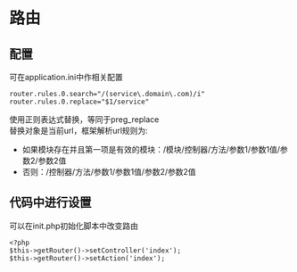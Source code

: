 # 路由
## 配置
可在application.ini中作相关配置

    router.rules.0.search="/(service\.domain\.com)/i"
    router.rules.0.replace="$1/service"
使用正则表达式替换，等同于preg_replace  
替换对象是当前url，框架解析url规则为:  
 * 如果模块存在并且第一项是有效的模块：/模块/控制器/方法/参数1/参数1值/参数2/参数2值  
 * 否则：/控制器/方法/参数1/参数1值/参数2/参数2值

## 代码中进行设置
可以在init.php初始化脚本中改变路由

    <?php
    $this->getRouter()->setController('index');
    $this->getRouter()->setAction('index');

